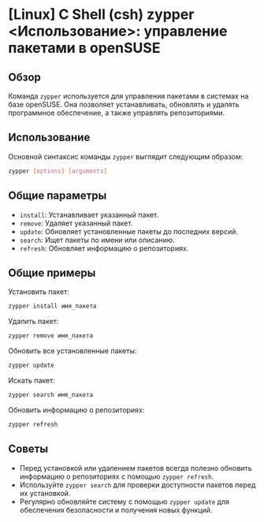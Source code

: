 # [Linux] C Shell (csh) zypper <Использование>: управление пакетами в openSUSE

## Обзор
Команда `zypper` используется для управления пакетами в системах на базе openSUSE. Она позволяет устанавливать, обновлять и удалять программное обеспечение, а также управлять репозиториями.

## Использование
Основной синтаксис команды `zypper` выглядит следующим образом:

```bash
zypper [options] [arguments]
```

## Общие параметры
- `install`: Устанавливает указанный пакет.
- `remove`: Удаляет указанный пакет.
- `update`: Обновляет установленные пакеты до последних версий.
- `search`: Ищет пакеты по имени или описанию.
- `refresh`: Обновляет информацию о репозиториях.

## Общие примеры
Установить пакет:

```bash
zypper install имя_пакета
```

Удалить пакет:

```bash
zypper remove имя_пакета
```

Обновить все установленные пакеты:

```bash
zypper update
```

Искать пакет:

```bash
zypper search имя_пакета
```

Обновить информацию о репозиториях:

```bash
zypper refresh
```

## Советы
- Перед установкой или удалением пакетов всегда полезно обновить информацию о репозиториях с помощью `zypper refresh`.
- Используйте `zypper search` для проверки доступности пакетов перед их установкой.
- Регулярно обновляйте систему с помощью `zypper update` для обеспечения безопасности и получения новых функций.